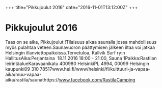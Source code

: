 +++
title="Pikkujoulut 2016"
date="2016-11-01T13:12:00Z"
+++

# Pikkujoulut 2016

Taas on se aika, Pikkujoulut !Tilaisuus alkaa saunalla jossa mahdollisuus myös pulahtaa veteen.Saunavuoron päättymisen jälkeen iltaa voi jatkaa Helsingin illanviettopaikoissa.Tervetuloa, Kallvik Surf ry:n HallitusAika:Perjantaina  18.11.2016 18:00 - 21:00, Sauna 1Paikka:Rastilan leirintäalueKaravaanikatu 400980 HelsinkiPL 4994, 00099 Helsingin kaupunki09 310 78517www.hel.fi/www/helsinki/fi/kulttuuri-ja-vapaa-aika/muu-vapaa-aika/rastila/saunathttps://www.facebook.com/RastilaCamping


